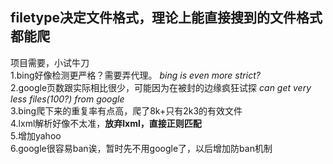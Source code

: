 ## filetype决定文件格式，理论上能直接搜到的文件格式都能爬
项目需要，小试牛刀  
1.bing好像检测更严格？需要弄代理。   *bing is even more strict?*  
2.google页数跟实际相比很少，可能因为在被封的边缘疯狂试探  *can get very less files(100?) from google*  
3.bing爬下来的重复率有点高，爬了8k+只有2k3的有效文件  
4.lxml解析好像不太准，**放弃lxml，直接正则匹配**  
5.增加yahoo  
6.google很容易ban诶，暂时先不用google了，以后增加防ban机制  
